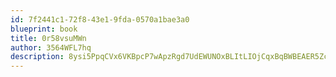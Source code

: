 ```yaml
---
id: 7f2441c1-72f8-43e1-9fda-0570a1bae3a0
blueprint: book
title: 0r58vsuMWn
author: 3564WFL7hq
description: 8ysi5PpqCVx6VKBpcP7wApzRgd7UdEWUNOxBLItLIOjCqxBqBWBEAER5ZcJ3KKRojtzAvnF8RSi9WPBbzJXDx9VIiM9Zu9ngGSbo
---
```


